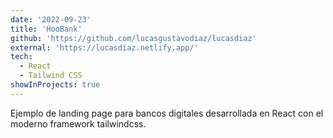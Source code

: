 ```yaml
---
date: '2022-09-23'
title: 'HooBank'
github: 'https://github.com/lucasgustavodiaz/lucasdiaz'
external: 'https://lucasdiaz.netlify.app/'
tech:
  - React
  - Tailwind CSS
showInProjects: true
---
```


Ejemplo de landing page para bancos digitales desarrollada en React con el moderno framework tailwindcss.
